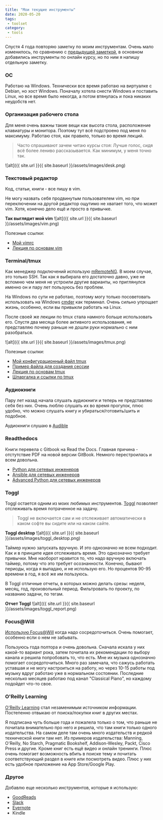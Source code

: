 ```yaml
---
title: "Мои текущие инструменты"
date: 2020-05-20
tags:
 - toolset
category:
 - tools
---
```


Спустя 4 года повторяю заметку по моим инструментам.
Очень мало изменилось, по сравнению с [предыдущей заметкой](https://natenka.github.io/my-current-toolset/), в основном добавились инструменты по онлайн курсу, но по ним я напишу отдельную заметку.


### ОС

Работаю на Windows. Технически все время работаю на виртуалке с Debian, но хост Windows.
Поначалу хотела снести Windows и поставить Linux, но все время было некогда, а потом втянулась и пока никаких неудобств нет.

### Организация рабочего стола

Для меня очень важны такие вещи как высота стола, расположение клавиатуры и монитора.
Поэтому тут всё подстроено под меня по максимуму.
Работаю стоя, как правило, только во время лекций.

> Часто спрашивают зачем читаю курсы стоя: Лучше голос, сидя всё более лениво рассказывается. Как минимум, у меня точно так.

![alt]({{ site.url }}{{ site.baseurl }}/assets/images/desk.png)

### Текстовый редактор

Код, статьи, книги - все пишу в vim.

Не могу назвать себя продвинутым пользователем vim, но при переключении на другой редактор ощутимо не хватает того, что может vim. Хотя, конечно дело ещё и просто в привычке.


__Так выглядит мой vim__
![alt]({{ site.url }}{{ site.baseurl }}/assets/images/vim.png)


Полезные ссылки:

* [Мой vimrc](https://github.com/natenka/dotfiles/blob/master/vimrc)
* [Лекция по основам vim](https://www.youtube.com/playlist?list=PLah0HUih_ZRkiQXDuElo_JW9OfmbEXRpj)

### Terminal/tmux

Как менеджер подключений использую [mRemoteNG](https://mremoteng.org/). В моем случае, это только SSH.
Так как я выбирала его достаточно давно, уже не вспомню чем меня не устроили другие варианты, но приглянулся именно он и пару лет пользуюсь без проблем.

На Windows по сути не работаю, поэтому могу только посоветовать использовать на Windows [cmder](https://cmder.net/) как терминал.
Очень сильно упрощает жизнь, особенно, если вы привыкли работать на Linux.

После своей же лекции по tmux стала намного больше использовать его. Спустя два месяца более активного использования, не представляю почему раньше не дошли руки нормально с ним разобраться.

![alt]({{ site.url }}{{ site.baseurl }}/assets/images/tmux.png)

Полезные ссылки:

* [Мой конфигурационный файл tmux](https://github.com/natenka/dotfiles/blob/master/tmux.conf)
* [Пример файла для создания сессии](https://github.com/natenka/dotfiles/blob/master/tmux_pyneng_session.conf)
* [Лекция по основам tmux](https://www.youtube.com/playlist?list=PLah0HUih_ZRkSAPJyzlk_wU7iVLzGFMAi)
* [Шпаргалка и ссылки по tmux](https://natenka.github.io/linux/tmux-basics/)

### Аудиокниги

Пару лет назад начала слушать аудиокниги и теперь не представляю себя без них. Очень люблю слушать их во время прогулок, плюс удобно, что можно слушать книгу и убираться/готовить/шить и подобное.

Аудиокниги слушаю в [Audible](https://www.audible.com/)

### Readthedocs

Книги перевела с Gitbook на Read the Docs. Главная причина - отстутствие PDF на новой версии GitBook.
Немного перестроилась и всем довольна.

* [Python для сетевых инженеров](https://pyneng.readthedocs.io/ru/latest/)
* [Ansible для сетевых инженеров](https://ansible-for-network-engineers.readthedocs.io)
* [Advanced Python для сетевых инженеров](https://pyneng2.readthedocs.io/en/latest/)


### Toggl

Toggl остается одним из моих любимых инструментов.
[Toggl](https://toggl.com/) позволяет отслеживать время потраченное на задачу.

> Toggl не включается сам и не отслеживает автоматически в каком софте вы сидите или на каком сайте.

__Toggl desktop__
![alt]({{ site.url }}{{ site.baseurl }}/assets/images/toggl_desktop.png)

Таймер нужно запускать вручную. И это однозначно не всем подходит. Как и в принципе идея отслеживать время. Это однозначно требует привычки. 
Мне наоборот нравится то, что надо вручную включать таймер, потому что это требует осознанности.
Конечно, бывают периоды, когда я выпадаю, и не использую его. Но процентов 90-95 времени в год, я всё же им пользуюсь.

В Toggl отличные отчеты, в которых можно делать срезы: неделя, месяц, год, произвольный период. Фильтровать по проекту, по названию задачи, по тегам.

__Отчет Toggl__
![alt]({{ site.url }}{{ site.baseurl }}/assets/images/toggl_report.png)

### Focus@Will

[Использую Focus@Will](https://www.focusatwill.com/) когда надо сосредоточиться. Очень помогает, особенно если о нем не забывать.

Пользуюсь года полтора и очень довольна.
Сначала искала у них какой-то вариант рока, затем почитала их рекомендации по выбору канала и решила попробовать то, что есть.
Мне их музыка однозначно помогает сосредоточиться. Много раз замечала, что сажусь работать уставшая и не могу настроиться на работу, но через 10-15 работы под музыку вдруг работаю уже в нормальном состоянии.
Последние несколько месяцев работаю под канал "Classical Piano", но каждому подойдет что-то свое.

### O'Reilly Learning

[O'Reilly Learning](https://learning.oreilly.com/) стал незаменимым источником информации.
Постепенно отвыкаю от поиска/покупки книг в других местах. 

Я подписана чуть больше года и пожалела только о том, что раньше не почитала внимательно про него и решила, что там книги только одного издательства.
На самом деле там очень много издательств и редкой технической книги там нет. Из примеров издательства: Manning, O'Reilly, No Starch, Pragmatic Bookshelf, Addison-Wesley, Packt, Cisco Press и другие.
Кроме книг есть ещё видео и онлайн тренинги. Плюс очень помогает возможность вбить в поиске тему и почитать соответствующий раздел в книге или посмотреть видео. Плюс у них есть удобное приложение на App Store/Google Play.


### Другое

Добавлю еще несколько инструментов, которые я использую:

* [GoodReads](https://www.goodreads.com/user/show/59424483-natasha-samoylenko)
* [Slack](https://slack.com/)
* [Evernote](https://evernote.com/)
* Kindle

